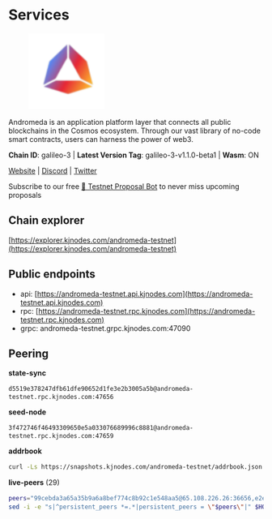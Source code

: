 # Services

<figure><img src="https://raw.githubusercontent.com/kj89/cosmos-images/main/logos/andromeda.png" width="150" alt=""><figcaption></figcaption></figure>

Andromeda is an application platform layer that connects all  public blockchains in the Cosmos ecosystem. Through our vast  library of no-code smart contracts, users can harness the power of web3.

**Chain ID**: galileo-3 | **Latest Version Tag**: galileo-3-v1.1.0-beta1 | **Wasm**: ON

[Website](https://www.andromedaprotocol.io) | [Discord](https://discord.gg/wzM3kSN3sE) | [Twitter](https://twitter.com/andromedaprot)



Subscribe to our free [🤖 Testnet Proposal Bot](https://t.me/kjnodes_testnet_proposal_bot) to never miss upcoming proposals


## Chain explorer
[https://explorer.kjnodes.com/andromeda-testnet](https://explorer.kjnodes.com/andromeda-testnet)

## Public endpoints

* api: [https://andromeda-testnet.api.kjnodes.com](https://andromeda-testnet.api.kjnodes.com)
* rpc: [https://andromeda-testnet.rpc.kjnodes.com](https://andromeda-testnet.rpc.kjnodes.com)
* grpc: andromeda-testnet.grpc.kjnodes.com:47090

## Peering

**state-sync**

```text
d5519e378247dfb61dfe90652d1fe3e2b3005a5b@andromeda-testnet.rpc.kjnodes.com:47656
```

**seed-node**

```text
3f472746f46493309650e5a033076689996c8881@andromeda-testnet.rpc.kjnodes.com:47659
```

**addrbook**
```bash
curl -Ls https://snapshots.kjnodes.com/andromeda-testnet/addrbook.json > $HOME/.andromedad/config/addrbook.json
```

**live-peers** (29)
```bash
peers="99cebda3a65a35b9a6a8bef774c8b92c1e548aa5@65.108.226.26:36656,e2efe3e1d7e0ed2e5b6a1b384c47f745e9f205ac@65.108.141.109:31656,d5519e378247dfb61dfe90652d1fe3e2b3005a5b@65.109.68.190:47656,a4d291d17d8e74979e7db5a1e936269835e802af@194.165.59.78:26656,6006190d5a3a9686bbcce26abc79c7f3f868f43a@37.252.184.230:26656,bd323d2c7ce260b831d20923d390e4a1623f32c4@213.239.215.195:20095,704e605f9bd65912d8c65a58f955601c31188548@65.21.203.204:19656,385bda41dc8ce86d0dd4c99d3cf371ca8fccfeb6@135.125.189.131:20095,443a51f595c9ca16273ca6146db1375e4223a91f@172.93.110.154:26656,1d94f397352dc20be4b56e4bfd9305649cbac778@65.108.232.150:20095,cdd5f44252e54bf8ebc4d35f10f1dbc40bb94128@194.163.134.227:26656,457f5dbefe8b588c89d0892dcfff2a81d3e5cd74@45.133.216.14:26656,dd1ae987d761a59f81a66fc4730f9d21b9aefdbd@146.0.36.92:26656,72bba2142c9cada7e4b8e861fb79e8a66e345d99@95.217.236.79:50656,69e89a5169fef99ed1b72dadd4f5c7b801616c88@142.132.209.236:21256,9230896c5f22a363eed1c3bd3ed8068134b1dedd@110.168.55.28:26656,0a9c34419331688b0b40d50fddbee286927602cb@5.78.79.97:26656,faca6fc28aa3aede1a90b89e39fa62d9fb424133@65.109.81.119:10656,9e14886f7a34c73e65eafb209a9215e2848e9e76@65.108.41.172:29456,0cc98f28ed826b3b43d2c88deb214ff01b36f6ce@159.69.126.18:15656,3d25f45062b5f3f49a87d38300ca0f657a9c853f@84.252.159.238:02656,d68d0ce3a3959f09ea935cffbf1cd282dcfec401@27.72.126.82:26656,b32691e0fbe837b45f645c1e4d30c96731b6e0c9@135.181.248.87:11656,b6dd58949a8b9c03349bdbec8aeeccd5e0d39283@31.220.74.50:26656,c089b582977f015b7ee1ff357a9ca7c07f6341ca@135.181.221.186:31656,27e4aeaf8ef79a25904cd1042cf25ac6a1a0e7e5@103.180.28.220:26656,3b998a882d8d9bcb2869eef988af86254e0e9602@89.116.29.20:26656,cc1c2cd585792d81a041e9098e36814dc8d1e6ae@213.239.207.165:28756,2e6164a7c45c1840494af5db9bc54aacc39a065e@85.239.233.241:26656"
sed -i -e "s|^persistent_peers *=.*|persistent_peers = \"$peers\"|" $HOME/.andromedad/config/config.toml
```
